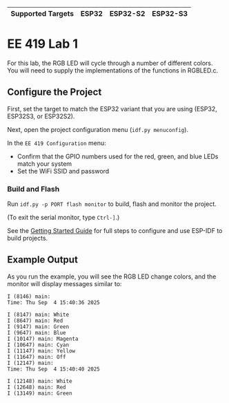 | Supported Targets | ESP32 | ESP32-S2 | ESP32-S3 |
| ----------------- | ----- | -------- | -------- |

# EE 419 Lab 1

For this lab, the RGB LED will cycle through a number of different colors. You will
need to supply the implementations of the functions in RGBLED.c.

## Configure the Project

First, set the target to match the ESP32 variant that you are using (ESP32, ESP32S3, or ESP32S2).

Next, open the project configuration menu (`idf.py menuconfig`).

In the `EE 419 Configuration` menu:

* Confirm that the GPIO numbers used for the red, green, and blue LEDs match your system
* Set the WiFi SSID and password

### Build and Flash

Run `idf.py -p PORT flash monitor` to build, flash and monitor the project.

(To exit the serial monitor, type ``Ctrl-]``.)

See the [Getting Started Guide](https://docs.espressif.com/projects/esp-idf/en/latest/get-started/index.html) for full steps to configure and use ESP-IDF to build projects.

## Example Output

As you run the example, you will see the RGB LED change colors, and the monitor will display
messages similar to:

```text
I (8146) main: 
Time: Thu Sep  4 15:40:36 2025

I (8147) main: White
I (8647) main: Red
I (9147) main: Green
I (9647) main: Blue
I (10147) main: Magenta
I (10647) main: Cyan
I (11147) main: Yellow
I (11647) main: Off
I (12147) main: 
Time: Thu Sep  4 15:40:40 2025

I (12148) main: White
I (12648) main: Red
I (13149) main: Green
```
